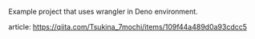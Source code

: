 Example project that uses wrangler in Deno environment.

article: https://qiita.com/Tsukina_7mochi/items/109f44a489d0a93cdcc5
